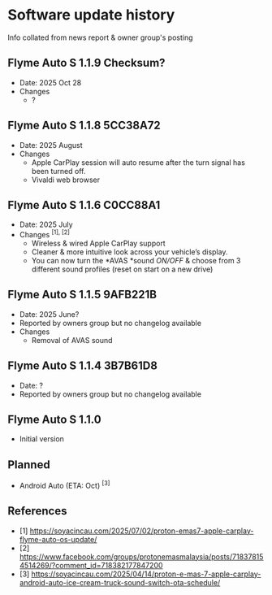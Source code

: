 # Software update history

Info collated from news report & owner group's posting

## Flyme Auto S 1.1.9 Checksum?

* Date: 2025 Oct 28
* Changes
  * ?

## Flyme Auto S 1.1.8 5CC38A72

* Date: 2025 August
* Changes
  * Apple CarPlay session will auto resume after the turn signal has been turned off.
  * Vivaldi web browser

## Flyme Auto S 1.1.6 C0CC88A1

* Date: 2025 July
* Changes <sup>[1], [2]</sup>
  * Wireless & wired Apple CarPlay support 
  * Cleaner & more intuitive look across your vehicle’s display.
  * You can now turn the *AVAS *sound *ON/OFF* & choose from 3 different sound profiles (reset on start on a new drive)
 
## Flyme Auto S 1.1.5 9AFB221B

* Date: 2025 June?
* Reported by owners group but no changelog available
* Changes
  * Removal of AVAS sound

## Flyme Auto S 1.1.4 3B7B61D8

* Date: ?
* Reported by owners group but no changelog available

## Flyme Auto S 1.1.0

* Initial version

## Planned

* Android Auto (ETA: Oct) <sup>[3]</sup>

## References

* [1] https://soyacincau.com/2025/07/02/proton-emas7-apple-carplay-flyme-auto-os-update/
* [2] https://www.facebook.com/groups/protonemasmalaysia/posts/718378154514269/?comment_id=718382177847200
* [3] https://soyacincau.com/2025/04/14/proton-e-mas-7-apple-carplay-android-auto-ice-cream-truck-sound-switch-ota-schedule/
